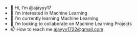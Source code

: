 - 👋 Hi, I’m @ajayyy17
- 👀 I’m interested in Machine Learning 
- 🌱 I’m currently learning Machine Learning 
- 💞️ I’m looking to collaborate on Machine Learning Projects 
- 📫 How to reach me ajayyy1722@gmail.com

<!---
ajayyy17/ajayyy17 is a ✨ special ✨ repository because its `README.md` (this file) appears on your GitHub profile.
You can click the Preview link to take a look at your changes.
--->
